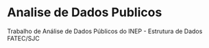# Analise de Dados Publicos
Trabalho de Análise de Dados Públicos do INEP - Estrutura de Dados FATEC/SJC
